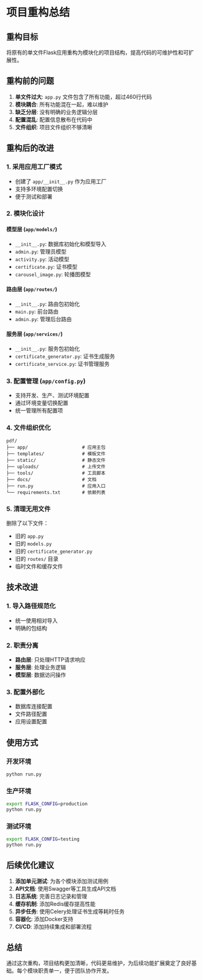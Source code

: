 # 项目重构总结

## 重构目标

将原有的单文件Flask应用重构为模块化的项目结构，提高代码的可维护性和可扩展性。

## 重构前的问题

1. **单文件过大**: `app.py` 文件包含了所有功能，超过460行代码
2. **模块耦合**: 所有功能混在一起，难以维护
3. **缺乏分层**: 没有明确的业务逻辑分层
4. **配置混乱**: 配置信息散布在代码中
5. **文件组织**: 项目文件组织不够清晰

## 重构后的改进

### 1. 采用应用工厂模式

- 创建了 `app/__init__.py` 作为应用工厂
- 支持多环境配置切换
- 便于测试和部署

### 2. 模块化设计

#### 模型层 (`app/models/`)
- `__init__.py`: 数据库初始化和模型导入
- `admin.py`: 管理员模型
- `activity.py`: 活动模型  
- `certificate.py`: 证书模型
- `carousel_image.py`: 轮播图模型

#### 路由层 (`app/routes/`)
- `__init__.py`: 路由包初始化
- `main.py`: 前台路由
- `admin.py`: 管理后台路由

#### 服务层 (`app/services/`)
- `__init__.py`: 服务包初始化
- `certificate_generator.py`: 证书生成服务
- `certificate_service.py`: 证书管理服务

### 3. 配置管理 (`app/config.py`)

- 支持开发、生产、测试环境配置
- 通过环境变量切换配置
- 统一管理所有配置项

### 4. 文件组织优化

```
pdf/
├── app/                    # 应用主包
├── templates/              # 模板文件
├── static/                 # 静态文件
├── uploads/                # 上传文件
├── tools/                  # 工具脚本
├── docs/                   # 文档
├── run.py                  # 应用入口
└── requirements.txt        # 依赖列表
```

### 5. 清理无用文件

删除了以下文件：
- 旧的 `app.py`
- 旧的 `models.py`
- 旧的 `certificate_generator.py`
- 旧的 `routes/` 目录
- 临时文件和缓存文件

## 技术改进

### 1. 导入路径规范化
- 统一使用相对导入
- 明确的包结构

### 2. 职责分离
- **路由层**: 只处理HTTP请求响应
- **服务层**: 处理业务逻辑
- **模型层**: 数据访问操作

### 3. 配置外部化
- 数据库连接配置
- 文件路径配置
- 应用设置配置

## 使用方式

### 开发环境
```bash
python run.py
```

### 生产环境
```bash
export FLASK_CONFIG=production
python run.py
```

### 测试环境
```bash
export FLASK_CONFIG=testing
python run.py
```

## 后续优化建议

1. **添加单元测试**: 为各个模块添加测试用例
2. **API文档**: 使用Swagger等工具生成API文档
3. **日志系统**: 完善日志记录和管理
4. **缓存机制**: 添加Redis缓存提高性能
5. **异步任务**: 使用Celery处理证书生成等耗时任务
6. **容器化**: 添加Docker支持
7. **CI/CD**: 添加持续集成和部署流程

## 总结

通过这次重构，项目结构更加清晰，代码更易维护，为后续功能扩展奠定了良好基础。每个模块职责单一，便于团队协作开发。 